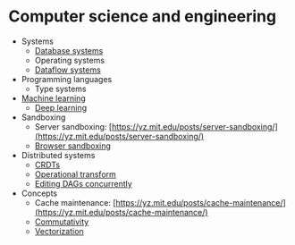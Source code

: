 # Computer science and engineering

- Systems
    - [Database systems](Database%20systems%202a6befdff82c4dab93b22722ed4253b8.md)
    - Operating systems
    - [Dataflow systems](Dataflow%20systems%206796626392d5487caa063dc6ac6e91a5.md)
- Programming languages
    - Type systems
- [Machine learning](Machine%20learning%208a5a1fac3afb410ab5fee90c4c9ec502.md)
    - [Deep learning](Deep%20learning%201072896d5cd64cc0adaeaec06bcd5db3.md)
- Sandboxing
    - Server sandboxing: [https://yz.mit.edu/posts/server-sandboxing/](https://yz.mit.edu/posts/server-sandboxing/)
    - [Browser sandboxing](Browser%20sandboxing%20c16964ff2b6149149599411613eee332.md)
- Distributed systems
    - [CRDTs](CRDTs%20f6b225a99fb14cbd80f218c1b1b43a15.md)
    - [Operational transform](Operational%20transform%20483359996974469a9115822368269691.md)
    - [Editing DAGs concurrently](Editing%20DAGs%20concurrently%200c8a6f0e58f94c8caf7317205710ef67.md)
- Concepts
    - Cache maintenance: [https://yz.mit.edu/posts/cache-maintenance/](https://yz.mit.edu/posts/cache-maintenance/)
    - [Commutativity](Commutativity%2067dc8334094f482d9214d37f069536c0.md)
    - [Vectorization](Vectorization%2020fe9fcd0dbe43d58038ebbeba29d3bf.md)